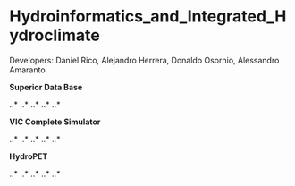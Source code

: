 # Hydroinformatics_and_Integrated_Hydroclimate
Developers: Daniel Rico, Alejandro Herrera, Donaldo Osornio, Alessandro Amaranto


**Superior Data Base**<br/>

..*
..*
..*
..*
..*

**VIC Complete Simulator**<br/> 

..*
..*
..*
..*
..*

**HydroPET**<br/>

..*
..*
..*
..*
..*
